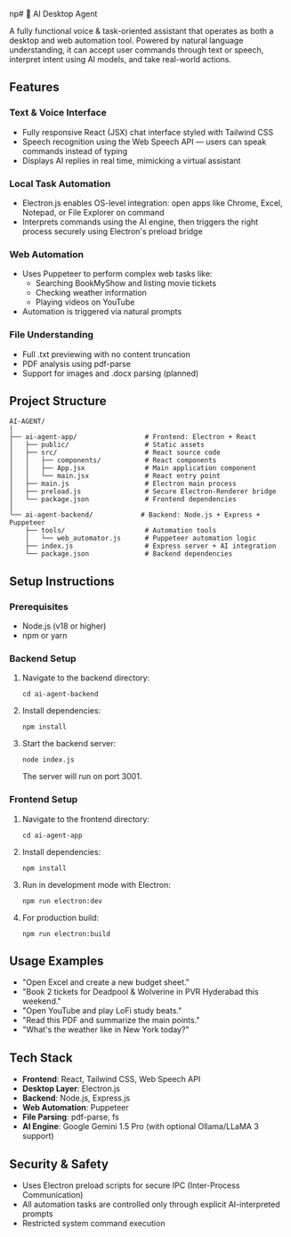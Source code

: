 np# 🧠 AI Desktop Agent

A fully functional voice & task-oriented assistant that operates as both a desktop and web automation tool. Powered by natural language understanding, it can accept user commands through text or speech, interpret intent using AI models, and take real-world actions.

## Features

### Text & Voice Interface
- Fully responsive React (JSX) chat interface styled with Tailwind CSS
- Speech recognition using the Web Speech API — users can speak commands instead of typing
- Displays AI replies in real time, mimicking a virtual assistant

### Local Task Automation
- Electron.js enables OS-level integration: open apps like Chrome, Excel, Notepad, or File Explorer on command
- Interprets commands using the AI engine, then triggers the right process securely using Electron's preload bridge

### Web Automation
- Uses Puppeteer to perform complex web tasks like:
  - Searching BookMyShow and listing movie tickets
  - Checking weather information
  - Playing videos on YouTube
- Automation is triggered via natural prompts

### File Understanding
- Full .txt previewing with no content truncation
- PDF analysis using pdf-parse
- Support for images and .docx parsing (planned)

## Project Structure

```
AI-AGENT/
│
├── ai-agent-app/                 # Frontend: Electron + React
│   ├── public/                   # Static assets
│   ├── src/                      # React source code
│   │   ├── components/           # React components
│   │   ├── App.jsx               # Main application component
│   │   └── main.jsx              # React entry point
│   ├── main.js                   # Electron main process
│   ├── preload.js                # Secure Electron-Renderer bridge
│   └── package.json              # Frontend dependencies
│
└── ai-agent-backend/            # Backend: Node.js + Express + Puppeteer
    ├── tools/                    # Automation tools
    │   └── web_automator.js      # Puppeteer automation logic
    ├── index.js                  # Express server + AI integration
    └── package.json              # Backend dependencies
```

## Setup Instructions

### Prerequisites
- Node.js (v18 or higher)
- npm or yarn

### Backend Setup

1. Navigate to the backend directory:
   ```
   cd ai-agent-backend
   ```

2. Install dependencies:
   ```
   npm install
   ```

3. Start the backend server:
   ```
   node index.js
   ```
   The server will run on port 3001.

### Frontend Setup

1. Navigate to the frontend directory:
   ```
   cd ai-agent-app
   ```

2. Install dependencies:
   ```
   npm install
   ```

3. Run in development mode with Electron:
   ```
   npm run electron:dev
   ```

4. For production build:
   ```
   npm run electron:build
   ```

## Usage Examples

- "Open Excel and create a new budget sheet."
- "Book 2 tickets for Deadpool & Wolverine in PVR Hyderabad this weekend."
- "Open YouTube and play LoFi study beats."
- "Read this PDF and summarize the main points."
- "What's the weather like in New York today?"

## Tech Stack

- **Frontend**: React, Tailwind CSS, Web Speech API
- **Desktop Layer**: Electron.js
- **Backend**: Node.js, Express.js
- **Web Automation**: Puppeteer
- **File Parsing**: pdf-parse, fs
- **AI Engine**: Google Gemini 1.5 Pro (with optional Ollama/LLaMA 3 support)

## Security & Safety

- Uses Electron preload scripts for secure IPC (Inter-Process Communication)
- All automation tasks are controlled only through explicit AI-interpreted prompts
- Restricted system command execution